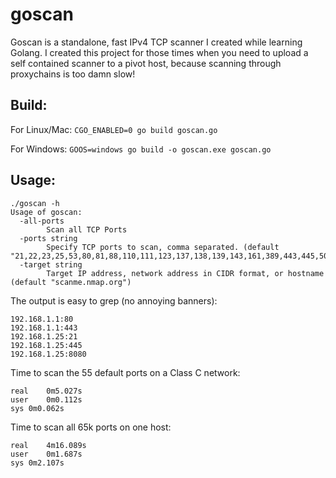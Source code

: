 # goscan
Goscan is a standalone, fast IPv4 TCP scanner I created while learning Golang. I created this project for those times when you need to upload a self contained scanner to a pivot host, because scanning through proxychains is too damn slow!

## Build:

For Linux/Mac: `CGO_ENABLED=0 go build goscan.go`

For Windows: `GOOS=windows go build -o goscan.exe goscan.go`

## Usage:

```
./goscan -h
Usage of goscan:
  -all-ports
    	Scan all TCP Ports
  -ports string
    	Specify TCP ports to scan, comma separated. (default "21,22,23,25,53,80,81,88,110,111,123,137,138,139,143,161,389,443,445,500,512,513,548,623,624,1099,1241,1433,1434,1521,2049,2483,2484,3268,3269,3306,3389,4333,4786,4848,5432,5800,5900,5901,5985,5986,6000,6001,7001,8000,8080,8181,8443,10000,16992,16993,27017,32764")
  -target string
    	Target IP address, network address in CIDR format, or hostname (default "scanme.nmap.org")
```

The output is easy to grep (no annoying banners):

```
192.168.1.1:80
192.168.1.1:443
192.168.1.25:21
192.168.1.25:445
192.168.1.25:8080
```

Time to scan the 55 default ports on a Class C network:

```
real	0m5.027s
user	0m0.112s
sys	0m0.062s
```

Time to scan all 65k ports on one host:

```
real	4m16.089s
user	0m1.687s
sys	0m2.107s
```
